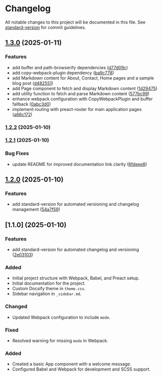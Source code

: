 # Changelog

All notable changes to this project will be documented in this file. See [standard-version](https://github.com/conventional-changelog/standard-version) for commit guidelines.

## [1.3.0](https://github.com/paulirv/peapodcms/compare/v1.2.2...v1.3.0) (2025-01-11)


### Features

* add buffer and path-browserify dependencies ([d77d09c](https://github.com/paulirv/peapodcms/commit/d77d09c271f98b2ecb3ef9c10f6a923d28126ce9))
* add copy-webpack-plugin dependency ([ba9c778](https://github.com/paulirv/peapodcms/commit/ba9c77812031dd99164e8ebb0f20b12c8c60b773))
* add Markdown content for About, Contact, Home pages and a sample blog post ([d482551](https://github.com/paulirv/peapodcms/commit/d48255113e93240557a59ec445b39748ed5069e1))
* add Page component to fetch and display Markdown content ([1d29475](https://github.com/paulirv/peapodcms/commit/1d294753b92045a2f553b9a068e3ca24481f46c9))
* add utility function to fetch and parse Markdown content ([577bc99](https://github.com/paulirv/peapodcms/commit/577bc9973dcf213b650c9f37d10a5b85e37ee93e))
* enhance webpack configuration with CopyWebpackPlugin and buffer fallback ([0abc3d0](https://github.com/paulirv/peapodcms/commit/0abc3d03f09fc8d58517c9114aff8dc49c1ba4f4))
* implement routing with preact-router for main application pages ([a66c172](https://github.com/paulirv/peapodcms/commit/a66c1725c28c52a1746369818bf9ab4f8d8d2526))

### [1.2.2](https://github.com/paulirv/peapodcms/compare/v1.2.1...v1.2.2) (2025-01-10)

### [1.2.1](https://github.com/paulirv/peapodcms/compare/v1.2.0...v1.2.1) (2025-01-10)


### Bug Fixes

* update README for improved documentation link clarity ([6fdeee8](https://github.com/paulirv/peapodcms/commit/6fdeee8a4aaa4c3ad3fb4495e10d03c6453b9b77))

## [1.2.0](https://github.com/paulirv/peapodcms/compare/v1.1.0...v1.2.0) (2025-01-10)


### Features

* add standard-version for automated versioning and changelog management ([54a7f59](https://github.com/paulirv/peapodcms/commit/54a7f5949623a0c1e2211bdb87058aad459e7ca0))

## [1.1.0] (2025-01-10)

### Features

* add standard-version for automated changelog and versioning ([2e03103](https://github.com/paulirv/peapodcms/commit/2e031036fa0e81c9a024dff937795304ed92b6c3))

### Added
- Initial project structure with Webpack, Babel, and Preact setup.
- Initial documentation for the project.
- Custom Docsify theme in `theme.css`.
- Sidebar navigation in `_sidebar.md`.

### Changed
- Updated Webpack configuration to include `mode`.

### Fixed
- Resolved warning for missing `mode` in Webpack.

### Added
- Created a basic App component with a welcome message.
- Configured Babel and Webpack for development and SCSS support.
